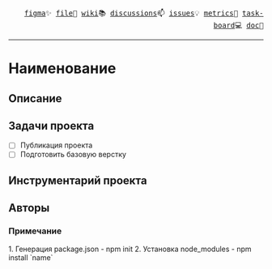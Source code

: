 <p align="right">
  <samp>
    <a href="#!">figma</a>✨
    <a href="#!">file</a>📜
    <a href="https://github.com/SinitsaBogdan/project-fight-club/wiki">wiki</a>📚
    <a href="https://github.com/SinitsaBogdan/project-fight-club/discussions">discussions</a>📫
    <a href="https://github.com/SinitsaBogdan/project-fight-club/issues">issues</a>💡
    <a href="#!">metrics</a>🚀
    <a href="https://github.com/users/SinitsaBogdan/projects/35">task-board</a>💻
    <a href="#!">doc</a>🌱
  </samp>
</p>

<hr>

<h1>Наименование</h1>

<h2>Описание</h2>

<h2>Задачи проекта</h2>

-   [ ] Публикация проекта
-   [ ] Подготовить базовую верстку

<h2>Инструментарий проекта</h2>

<h2>Авторы</h2>

<h3>Примечание</h3>
<p>
	1. Генерация package.json       - npm init
    2. Установка node_modules       - npm install `name`
</p>
